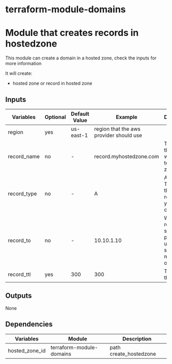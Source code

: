 terraform-module-domains
====

# Module that creates records in hostedzone

This module can create a domain in a hosted zone, check the inputs for more information


It will create:
- hosted zone or record in hosted zone

## Inputs
Variables |  Optional | Default Value | Example | Description
---|---|---|---|---|
region | yes | us-east-1 | region that the aws provider should use
record_name | no | - | record.myhostedzone.com | The record that you want to add to a hosted zone
record_type | no | - | A | A CNAME TXT MX, the type o record that you want to create 
record_to | no | - | 10.10.1.10 | Where this record should point to, use a coma separed for more than one 
record_ttl | yes | 300 | 300 | The ttl for the record

## Outputs
None


## Dependencies

Variables  | Module | Description
---|---|---|
hosted_zone_id | terraform-module-domains | path create_hostedzone
